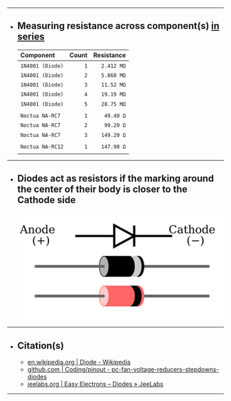 ***

- ## Measuring resistance across component(s) <u>in series</u>
  | Component         |  Count | Resistance |
  | :---------------- | -----: | ---------: |
  | `1N4001 (Diode)`  |    `1` | `2.412 MΩ` |   <!-- 1.910 , 2.358 , 2.555 , 2.607 , 2.630 -->
  | `1N4001 (Diode)`  |    `2` | `5.860 MΩ` |   <!-- ______ , ______ , ______ , ______ , ______ -->
  | `1N4001 (Diode)`  |    `3` | `11.52 MΩ` |   <!-- 10.58 , 12.46 , ______ , ______ , ______ -->
  | `1N4001 (Diode)`  |    `4` | `19.19 MΩ` |   <!-- ______ , ______ , ______ , ______ , ______ -->
  | `1N4001 (Diode)`  |    `5` | `28.75 MΩ` |   <!-- ______ , ______ , ______ , ______ , ______ -->
  |                   |        |            |
  | `Noctua NA-RC7`   |    `1` |  `49.40 Ω` |
  | `Noctua NA-RC7`   |    `2` |  `99.20 Ω` |
  | `Noctua NA-RC7`   |    `3` | `149.20 Ω` |
  |                   |        |            |
  | `Noctua NA-RC12`  |    `1` | `147.90 Ω` |
  |                   |        |            |

***

- ## Diodes act as resistors if the marking around the center of their body is closer to the Cathode side
  ![pinout - diode_anode-cathode](pinout%20-%20diode_anode-cathode.svg)

***

- ## Citation(s)
  - [en.wikipedia.org | Diode - Wikipedia](https://en.wikipedia.org/wiki/Diode)
  - [github.com | Coding/pinout - pc-fan-voltage-reducers-stepdowns-diodes](https://github.com/mcavallo-git/Coding/blob/main/pinouts/pinout%20-%20pc-fan-voltage-reducers-stepdowns-diodes.md)
  - [jeelabs.org | Easy Electrons – Diodes » JeeLabs](https://jeelabs.org/2011/01/09/easy-electrons-%E2%80%93-diodes/index.html)

***